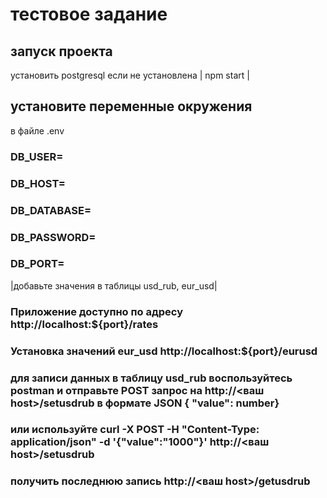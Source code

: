 # тестовое задание

## запуск проекта

установить postgresql если не установлена
| npm start |

## установите переменные окружения

в файле .env

### DB_USER=

### DB_HOST=

### DB_DATABASE=

### DB_PASSWORD=

### DB_PORT=

|добавьте значения в таблицы usd_rub, eur_usd|
### Приложение доступно по адресу http://localhost:${port}/rates
### Установка значений eur_usd http://localhost:${port}/eurusd
### для записи данных в таблицу usd_rub воспользуйтесь postman и отправьте POST запрос  на http://<ваш host>/setusdrub в формате JSON { "value": number}
### или используйте curl -X POST -H "Content-Type: application/json" -d '{"value":"1000"}' http://<ваш host>/setusdrub
### получить последнюю запись http://<ваш host>/getusdrub
